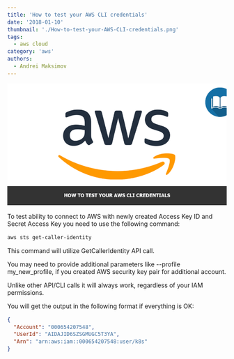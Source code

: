 ```yaml
---
title: 'How to test your AWS CLI credentials'
date: '2018-01-10'
thumbnail: './How-to-test-your-AWS-CLI-credentials.png'
tags:
  - aws cloud
category: 'aws'
authors:
  - Andrei Maksimov
---
```


![How to test your AWS CLI credentials](How-to-test-your-AWS-CLI-credentials.png)

To test ability to connect to AWS with newly created Access Key ID and Secret Access Key you need to use the following command:

```sh
aws sts get-caller-identity
```

This command will utilize GetCallerIdentity API call.

You may need to provide additional parameters like --profile my_new_profile, if you created AWS security key pair for additional account.

Unlike other API/CLI calls it will always work, regardless of your IAM permissions.

You will get the output in the following format if everything is OK:

```json
{
  "Account": "000654207548",
  "UserId": "AIDAJID6SZSGMUGC5T3YA",
  "Arn": "arn:aws:iam::000654207548:user/k8s"
}
```

